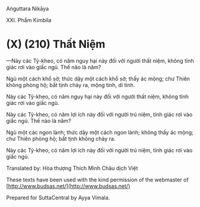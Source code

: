  

Aṅguttara Nikāya

XXI. Phẩm Kimbila

# (X) (210) Thất Niệm

—Này các Tỷ-kheo, có năm nguy hại này đối với người thất niệm, không tỉnh giác rơi vào giấc ngủ. Thế nào là năm?

Ngủ một cách khổ sở; thức dậy một cách khổ sở; thấy ác mộng; chư Thiên không phòng hộ; bất tịnh chảy ra, mộng tinh, di tinh.

Này các Tỷ-kheo, có năm nguy hại này đối với người thất niệm, không tỉnh giác rơi vào giấc ngủ.

Này các Tỷ-kheo, có năm lợi ích này đối với người trú niệm, tỉnh giác rơi vào giấc ngủ. Thế nào là năm?

Ngủ một các ngon lành; thức dậy một cách ngon lành; không thấy ác mộng; chư Thiên phòng hộ; bất tịnh không chảy ra.

Này các Tỷ-kheo, có năm lợi ích này đối với người trú niệm, tỉnh giác rơi vào giấc ngủ.

Translated by: Hòa thượng Thích Minh Châu dịch Việt

These texts have been used with the kind permission of the webmaster of [http://www.budsas.net/](http://www.budsas.net/)

Prepared for SuttaCentral by Ayya Vimala.